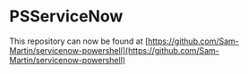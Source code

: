 # PSServiceNow
This repository can now be found at [https://github.com/Sam-Martin/servicenow-powershell](https://github.com/Sam-Martin/servicenow-powershell)
